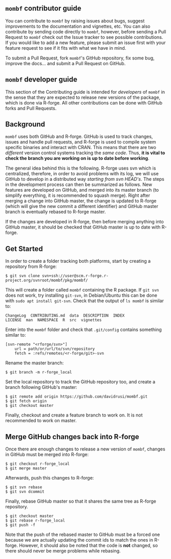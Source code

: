 `mombf` contributor guide
-------------------------

You can contribute to `mombf` by raising issues about bugs, suggest
improvements to the documentation and vignettes, etc. You can also contribute
by sending code directly to `mombf`, however, before sending a Pull Request
to `mombf` check out the Issue tracker to see
possible contributions. If you would like to add a new feature, please
submit an issue first with your feature request to see if it fits with
what we have in mind.

To submit a Pull Request, fork `mombf`'s GitHub repository, fix some bug, improve the docs...
and submit a Pull Request on GitHub.

`mombf` developer guide
-----------------------

This section of the Contributing guide is intended for _developers_
of `mombf` in the sense that they are expected to release new versions
of the package, which is done via R-forge. All other contributions can
be done with GitHub forks and Pull Requests.

## Background
`mombf` uses both GitHub and R-forge. GitHub is used to track
changes, issues and handle pull requests, and R-forge is used to
compile system specific binaries and interact with CRAN. This means that
there are two _different_ version control systems tracking the _same code_.
Thus, **it is vital to check the branch you are working on is up to date
before working**.

The general idea behind this is the following. R-forge uses svn which is
centralized, therefore, in order to avoid problems with its log, we will
use GitHub to develop in a distributed way _starting from svn HEAD's_. The
steps in the development process can then be summarized as follows. New
features are developed on GitHub, and merged into its master branch (to
simplify everything, it is recommended to squash merge). Right after merging
a change into GitHub master, the change is updated to R-forge (which will give
the new commit a different identifier) and GitHub master branch is eventually
rebased to R-forge master.

If the changes are developed in R-forge, then before merging anything into
GitHub master, it should be checked that GitHub master is up to date with
R-forge.

## Get Started

In order
to create a folder tracking both platforms, start by creating a
repository from R-forge:

    $ git svn clone svn+ssh://user@scm.r-forge.r-project.org/svnroot/mombf/pkg/mombf/

This will create a folder called `mombf` containing the R package. If `git
svn` does not work, try installing `git-svn`, in Debian/Ubuntu this can be
done with `sudo apt install git-svn`. Check that the output of `ls mombf` is
similar to:

    ChangeLog  CONTRIBUTING.md  data  DESCRIPTION  INDEX
    LICENSE  man  NAMESPACE  R  src  vignettes

Enter into the `mombf` folder and check that `.git/config` contains something
similar to:

    [svn-remote "<rforge/svn>"]
        url = path/or/url/to/svn/repository
        fetch = :refs/remotes/<r-forge/git>-svn

Rename the master branch:

    $ git branch -m r-forge_local

Set the local repository to track the GitHub repository too, and create a
branch following GitHub's master:

    $ git remote add origin https://github.com/davidrusi/mombf.git
    $ git fetch origin
    $ git checkout master

Finally, checkout and create a feature branch to work on. It is not
recommended to work on master.

## Merge GitHub changes back into R-forge
Once there are enough changes to release a new version of `mombf`, changes in
GitHub must be merged into R-forge:

    $ git checkout r-forge_local
    $ git merge master

Afterwards, push this changes to R-forge:

    $ git svn rebase
    $ git svn dcommit

Finally, rebase GitHub master so that it shares the same tree as R-forge
repository.

    $ git checkout master
    $ git rebase r-forge_local
    $ git push -f

Note that the push of the rebased master to GitHub must be a forced one
because we are actually updating the commit ids to match the ones in R-forge.
However, it should also be noted that the code is **not** changed, so there
should never be merge problems while rebasing.
